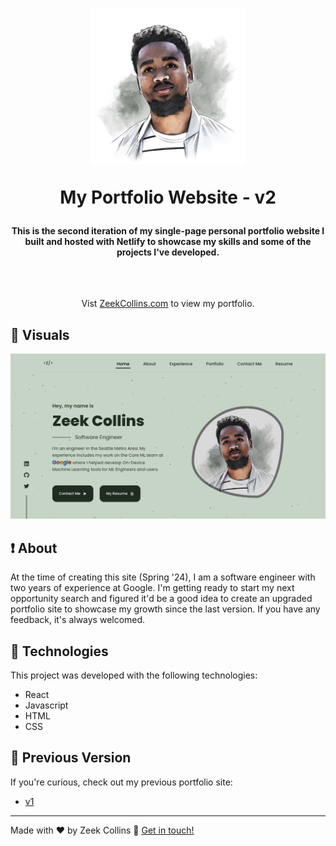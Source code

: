<h1 align="center">
  <img width="250" src="./src/assets/v2-profile1.jpeg" alt="Profile photo" />

My Portfolio Website - v2

</h1>

<h4 align="center">
  This is the second iteration of my single-page personal portfolio website I built and hosted with Netlify to showcase my skills and some of the projects I've developed. 
</h4>
<br>

##

<p align="center">Vist <a href="https://www.zeekcollins.com">ZeekCollins.com</a> to view my portfolio.</p>

## :eyes: Visuals

<p align="center">

  <img src="./public/og.png" width="750" />
</p>

## :exclamation: About

At the time of creating this site (Spring '24), I am a software engineer with two years of experience at Google. I'm getting ready to start my next opportunity search and figured it'd be a good idea to create an upgraded portfolio site to showcase my growth since the last version. If you have any feedback, it's always welcomed.

## :rocket: Technologies

This project was developed with the following technologies:

- React
- Javascript
- HTML
- CSS

## :green_book: Previous Version

If you're curious, check out my previous portfolio site:

- [v1](https://storied-marzipan-9bf60a.netlify.app/)

---

Made with ♥ by Zeek Collins :wave: [Get in touch!](https://www.linkedin.com/in/ezekialcollinsii/)

